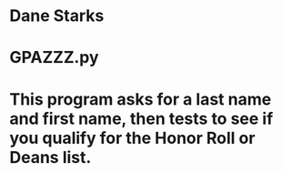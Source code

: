 # Dane Starks #
#  GPAZZZ.py  #
# This program asks for a last name and first name, then tests to see if you qualify for the Honor Roll or Deans list. #
